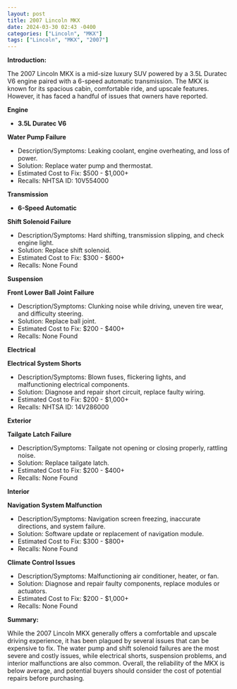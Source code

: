 ```yaml
---
layout: post
title: 2007 Lincoln MKX
date: 2024-03-30 02:43 -0400
categories: ["Lincoln", "MKX"]
tags: ["Lincoln", "MKX", "2007"]
---
```

**Introduction:**

The 2007 Lincoln MKX is a mid-size luxury SUV powered by a 3.5L Duratec V6 engine paired with a 6-speed automatic transmission. The MKX is known for its spacious cabin, comfortable ride, and upscale features. However, it has faced a handful of issues that owners have reported.

**Engine**

* **3.5L Duratec V6**

**Water Pump Failure**
* Description/Symptoms: Leaking coolant, engine overheating, and loss of power.
* Solution: Replace water pump and thermostat.
* Estimated Cost to Fix: $500 - $1,000+
* Recalls: NHTSA ID: 10V554000

**Transmission**

* **6-Speed Automatic**

**Shift Solenoid Failure**
* Description/Symptoms: Hard shifting, transmission slipping, and check engine light.
* Solution: Replace shift solenoid.
* Estimated Cost to Fix: $300 - $600+
* Recalls: None Found

**Suspension**

**Front Lower Ball Joint Failure**
* Description/Symptoms: Clunking noise while driving, uneven tire wear, and difficulty steering.
* Solution: Replace ball joint.
* Estimated Cost to Fix: $200 - $400+
* Recalls: None Found

**Electrical**

**Electrical System Shorts**
* Description/Symptoms: Blown fuses, flickering lights, and malfunctioning electrical components.
* Solution: Diagnose and repair short circuit, replace faulty wiring.
* Estimated Cost to Fix: $200 - $1,000+
* Recalls: NHTSA ID: 14V286000

**Exterior**

**Tailgate Latch Failure**
* Description/Symptoms: Tailgate not opening or closing properly, rattling noise.
* Solution: Replace tailgate latch.
* Estimated Cost to Fix: $200 - $400+
* Recalls: None Found

**Interior**

**Navigation System Malfunction**
* Description/Symptoms: Navigation screen freezing, inaccurate directions, and system failure.
* Solution: Software update or replacement of navigation module.
* Estimated Cost to Fix: $300 - $800+
* Recalls: None Found

**Climate Control Issues**
* Description/Symptoms: Malfunctioning air conditioner, heater, or fan.
* Solution: Diagnose and repair faulty components, replace modules or actuators.
* Estimated Cost to Fix: $200 - $1,000+
* Recalls: None Found

**Summary:**

While the 2007 Lincoln MKX generally offers a comfortable and upscale driving experience, it has been plagued by several issues that can be expensive to fix. The water pump and shift solenoid failures are the most severe and costly issues, while electrical shorts, suspension problems, and interior malfunctions are also common. Overall, the reliability of the MKX is below average, and potential buyers should consider the cost of potential repairs before purchasing.
